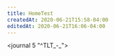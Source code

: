 ```yaml
---
title: HomeTest
createdAt: 2020-06-21T15:58-04:00
editedAt: 2020-06-21T16:06-04:00
---
```


<div class="home-rss">
<rss 5 "https://nitter.net/search/rss?f=tweets&q=%40awwaiid&e-replies=on&e-nativeretweets=on">
</div>

<journal 5 "^TLT_-_">

